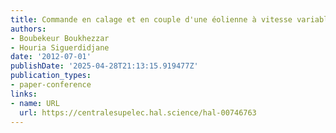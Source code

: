 ```yaml
---
title: Commande en calage et en couple d'une éolienne à vitesse variable
authors:
- Boubekeur Boukhezzar
- Houria Siguerdidjane
date: '2012-07-01'
publishDate: '2025-04-28T21:13:15.919477Z'
publication_types:
- paper-conference
links:
- name: URL
  url: https://centralesupelec.hal.science/hal-00746763
---
```


